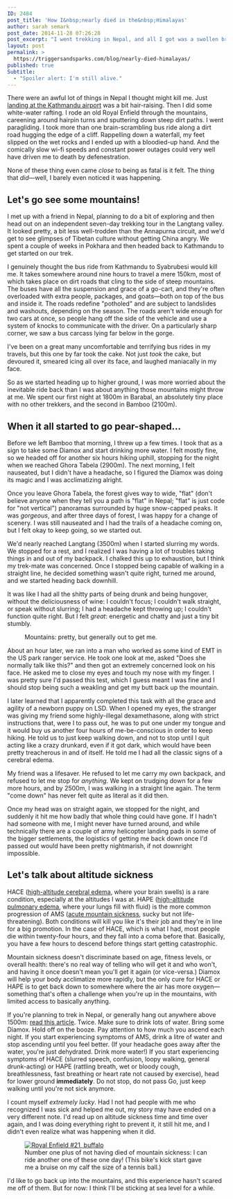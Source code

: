 ```yaml
---
ID: 2484
post_title: 'How I&nbsp;nearly died in the&nbsp;Himalayas'
author: sarah semark
post_date: 2014-11-28 07:26:28
post_excerpt: "I went trekking in Nepal, and all I got was a swollen brain. Spoiler alert: I'm still alive. Luckily, I have friends who like me with a normal-sized brain."
layout: post
permalink: >
  https://triggersandsparks.com/blog/nearly-died-himalayas/
published: true
Subtitle:
  - "Spoiler alert: I'm still alive."
---
```

There were an awful lot of things in Nepal I thought might kill me. Just <a href="http://tangledjourneys.com/2014/11/12/what-an-airport-can-tell-you-about-a-countrys-growing-pains/">landing at the Kathmandu airport</a> was a bit hair-raising. Then I did some white-water rafting. I rode an old Royal Enfield through the mountains, careening around hairpin turns and sputtering down steep dirt paths. I went paragliding. I took more than one brain-scrambling bus ride along a dirt road hugging the edge of a cliff. Rappelling down a waterfall, my feet slipped on the wet rocks and I ended up with a bloodied-up hand. And the comically slow wi-fi speeds and constant power outages could very well have driven me to death by defenestration.

None of these thing even came <em>close</em> to being as fatal is it felt. The thing that <em>did</em>—well, I barely even noticed it was happening.
<h2>Let's go see some mountains!</h2>
I met up with a friend in Nepal, planning to do a bit of exploring and then head out on an independent seven-day trekking tour in the Langtang valley. It looked pretty, a bit less well-trodden than the Annapurna circuit, and we'd get to see glimpses of Tibetan culture without getting China angry. We spent a couple of weeks in Pokhara and then headed back to Kathmandu to get started on our trek.
<p class="cap">I genuinely thought the bus ride from Kathmandu to Syabrubesi would kill me. It takes somewhere around nine hours to travel a mere 150km, most of which takes place on dirt roads that cling to the side of steep mountains. The buses have all the suspension and grace of a go-cart, and they're often overloaded with extra people, packages, and goats—both on top of the bus and inside it. The roads redefine "potholed" and are subject to landslides and washouts, depending on the season. The roads aren't wide enough for two cars at once, so people hang off the side of the vehicle and use a system of knocks to communicate with the driver. On a particularly sharp corner, we saw a bus carcass lying far below in the gorge.</p>
I've been on a great many uncomfortable and terrifying bus rides in my travels, but this one by far took the cake. Not just <em>took</em> the cake, but devoured it, smeared icing all over its face, and laughed maniacally in my face.

So as we started heading up to higher ground, I was more worried about the inevitable ride back than I was about anything those mountains might throw at me. We spent our first night at 1800m in Barabal, an absolutely tiny place with no other trekkers, and the second in Bamboo (2100m).
<h2>When it all started to go pear-shaped...</h2>
Before we left Bamboo that morning, I threw up a few times. I took that as a sign to take some Diamox and start drinking more water. I felt mostly fine, so we headed off for another six hours hiking uphill, stopping for the night when we reached Ghora Tabela (2900m). The next morning, I felt nauseated, but I didn't have a headache, so I figured the Diamox was doing its magic and I was acclimatizing alright.

Once you leave Ghora Tabela, the forest gives way to wide, "flat" (don't believe anyone when they tell you a path is "flat" in Nepal; "flat" is just code for "not vertical") panoramas surrounded by huge snow-capped peaks. It was <em>gorgeous</em>, and after three days of forest, I was happy for a change of scenery. I was still nauseated and I had the trails of a headache coming on, but I felt okay to keep going, so we started out.
<p class="cap">We'd nearly reached Langtang (3500m) when I started slurring my words. We stopped for a rest, and I realized I was having a lot of troubles taking things in and out of my backpack. I chalked this up to exhaustion, but I think my trek-mate was concerned. Once I stopped being capable of walking in a straight line, he decided something wasn't quite right, turned me around, and we started heading back downhill.</p>
It was like I had all the shitty parts of being drunk and being hungover, without the deliciousness of wine: I couldn't focus; I couldn't walk straight, or speak without slurring; I had a headache kept throwing up; I couldn't function quite right. But I felt <em>great</em>: energetic and chatty and just a tiny bit stumbly.

<figure><a href="http://triggersandsparks.com/wp-content/uploads/2014/11/langtang.jpg"><img src="http://triggersandsparks.com/wp-content/uploads/2014/11/langtang.jpg" alt="" /></a><figcaption>Mountains: pretty, but generally out to get me.</figcaption></figure>

About an hour later, we ran into a man who worked as some kind of EMT in the US park ranger service. He took one look at me, asked "Does she normally talk like this?" and then got an extremely concerned look on his face. He asked me to close my eyes and touch my nose with my finger. I was pretty sure I'd passed this test, which I guess meant I was fine and I should stop being such a weakling and get my butt back up the mountain.

I later learned that I apparently completed this task with all the grace and agility of a newborn puppy on LSD. When I opened my eyes, the stranger was giving my friend some highly-illegal dexamethasone, along with strict instructions that, were I to pass out, he was to put one under my tongue and it would buy us another four hours of me-be-conscious in order to keep hiking. He told us to just keep walking down, and not to stop until I quit acting like a crazy drunkard, even if it got dark, which would have been pretty treacherous in and of itself. He told me I had all the classic signs of a cerebral edema.

<p class="cap">My friend was a lifesaver. He refused to let me carry my own backpack, and refused to let me stop for <em>anything</em>. We kept on trudging down for a few more hours, and by 2500m, I was walking in a straight line again. The term "come down" has never felt quite as literal as it did then.</p>
Once my head was on straight again, we stopped for the night, and suddenly it hit me how badly that whole thing could have gone. If I hadn't had someone with me, I might never have turned around, and while technically there are a couple of army helicopter landing pads in some of the bigger settlements, the logistics of getting me back down once I'd passed out would have been pretty nightmarish, if not downright impossible.
<h2>Let's talk about altitude sickness</h2>
HACE (<a href="http://en.wikipedia.org/wiki/High-altitude_cerebral_edema">high-altitude cerebral edema</a>, where your brain swells) is a rare condition, especially at the altitudes I was at. HAPE (<a href="http://en.wikipedia.org/wiki/High-altitude_pulmonary_edema">high-altitude pulmonary edema</a>, where your lungs fill with fluid) is the more common progression of AMS (<a href="http://en.wikipedia.org/wiki/Altitude_sickness">acute mountain sickness</a>, sucky but not life-threatening). Both conditions will kill you like it's their job and they're in line for a big promotion. In the case of HACE, which is what I had, most people die within twenty-four hours, and they fall into a coma before that. Basically, you have a few hours to descend before things start getting catastrophic.

Mountain sickness doesn't discriminate based on age, fitness levels, or overall health: there's no real way of telling who will get it and who won't, and having it once doesn't mean you'll get it again (or vice-versa.) Diamox will help your body acclimatize more rapidly, but the only cure for HACE or HAPE is to get back down to somewhere where the air has more oxygen—something that's often a challenge when you're up in the mountains, with limited access to basically anything.
<p class="cap">If you're planning to trek in Nepal, or generally hang out anywhere above 1500m: <a href="http://wikitravel.org/en/Altitude_sickness">read this article</a>. Twice. Make sure to drink lots of water. Bring some Diamox. Hold off on the booze. Pay attention to how much you ascend each night. If you start experiencing symptoms of AMS, drink a litre of water and stop ascending until you feel better. (If your headache goes away after the water, you're just dehydrated. Drink more water!) If you start experiencing symptoms of HACE (slurred speech, confusion, loopy walking, general drunk-acting) or HAPE (rattling breath, wet or bloody cough, breathlessness, fast breathing or heart rate not caused by exercise), head for lower ground <strong>immediately</strong>. Do not stop, do not pass Go, just keep walking until you're not sick anymore.</p>
I count myself <em>extremely lucky</em>. Had I not had people with me who recognized I was sick and helped me out, my story may have ended on a very different note. I'd read up on altitude sickness time and time over again, and I was doing everything right to prevent it, it still hit me, and I didn't even realize what was happening when it did.

<figure><a href="http://triggersandsparks.com/wp-content/uploads/2014/11/royal-enfield.jpg"><img src="http://triggersandsparks.com/wp-content/uploads/2014/11/royal-enfield.jpg" alt="Royal Enfield #21, buffalo" /></a><figcaption>Number one plus of not having died of mountain sickness: I can ride another one of these one day! (This bike's kick start gave me a bruise on my calf the size of a tennis ball.)</figcaption></figure>

I'd like to go back up into the mountains, and this experience hasn't scared me off of them. But for now: I think I'll be sticking at sea level for a while.
